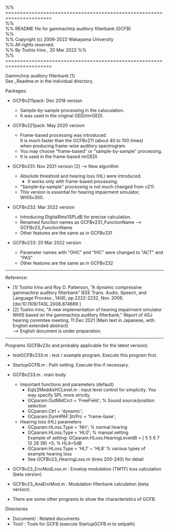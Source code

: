 %% ======================================================================  
%%  
%% README file for gammachirp auditory filterbank (GCFB)  
%%  
%% Copyright (c) 2006-2022  Wakayama University  
%% All rights reserved.  
%% By Toshio Irino , 20 Mar 2022
%%  
%% ======================================================================  
   
Gammchirp auditory filterbank [1]  
See _Readme.m in the individual directory.  

Packages:  
* GCFBv211pack:  Dec 2018 version  
	- Sample-by-sample processing in the caluculation.  
	- It was used in the original GEDI/mrGEDI.  
  
* GCFBv221pack:  May 2020 version   
	- Frame-based processing was introduced.   
	       It is much faster than the GCFBv211 (about 40 to 100 times)  
	       when producing frame-wise auditory spectrogram.  
	- You may choose "frame-based" or "sample-by-sample" processing.  
	- It is used in the frame-based mrGEDI.  
  
* GCFBv231:  Nov 2021 version [2]  --> New algorithm
	- Absolute threshold and hearing loss (HL) were introduced.  
    	- It works only with frame-based processing.  
	- "Sample-by-sample" processing is not much changed from v211. 
	- This version is essential for hearing impairment simulator, WHISv300.  

* GCFBv232:  Mar 2022 version  
	- Introducing DigitalRms1SPLdB for precise calculation. 
	- Renamed function names as GCFBv231_FunctionName --> GCFBv23_FunctionName
	- Other features are the same as in GCFBv231

* GCFBv233:  20 Mar 2022 version  
	- Parameter names with "OHC" and "IHC" were changed to "ACT" and "PAS"
	- Other features are the same as in GCFBv232

--- 
  
Reference:  
- [1] Toshio Irino and Roy D. Patterson, "A dynamic compressive gammachirp auditory filterbank" IEEE Trans. Audio, Speech, and Language Process., 14(6), pp.2222-2232, Nov. 2006. [doi:10.1109/TASL.2006.874669 ] 　   
- [2] Toshio Irino, "A new implementation of hearing impairment simulator WHIS based on the gammachirp auditory filterbank," Report of ASJ hearing commitee meeting, 11 Dec 2021 (Main text in Japanese, with English extended abstract)    
--> English document is under preparation.  

---

Programs  (GCFBv23x and probably applicable for the latest version): 
  
- testGCFBv233.m :   test / example program. Execute this program first.  
  
- StartupGCFB.m :  Path setting. Execute this if necessary.  

- GCFBv233.m : main body  
	- Important functions and parameters (default)
	  - Eqlz2MeddisHCLevel.m  : input level control for simplicity. You may specify SPL more strictly.
	  - GCparam.OutMidCrct = 'FreeField'; % Sound source/position selection  
	  - GCparam.Ctrl = 'dynamic';    
	  - GCparam.DynHPAF.StrPrc = 'frame-base';  
	- Hearing loss (HL) parameters  
	  - GCparam.HLoss.Type = 'NH';   % normal hearing  
      - GCparam.HLoss.Type = 'HL0'; % manual setting  
	       Example of setting:  GCparam.HLoss.HearingLeveldB = [ 5  5  6  7 12 28 39] +5;  % HL4+5dB   
      - GCparam.HLoss.Type = 'HL1' ~ 'HL8' % various types of example hearing loss   
	  - See GCFBv23_HearingLoss.m (lines 200-240) for detail   

- GCFBv23_EnvModLoss.m :  Envelop modulation (TMTF) loss calculation (beta version)  
	 
- GCFBv23_AnaEnvMod.m :  Modulation filterbank calculation (beta version)  
	  
- There are some other programs to show the characteristics of GCFB.   
  
Directories   
 - 	Document/ :  Related documents  
 -	Tool/ :  Tools for GCFB  (execute StartupGCFB.m to setpath)  

  